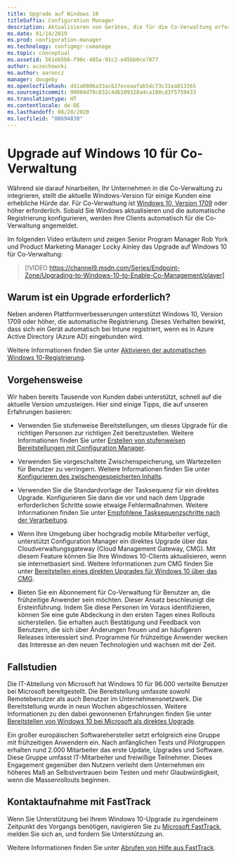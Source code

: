 ```yaml
---
title: Upgrade auf Windows 10
titleSuffix: Configuration Manager
description: Aktualisieren von Geräten, die für die Co-Verwaltung erforderlich sind, auf Windows 10, Version 1709 oder höher.
ms.date: 01/14/2019
ms.prod: configuration-manager
ms.technology: configmgr-comanage
ms.topic: conceptual
ms.assetid: 561eb5b6-f90c-485a-91c2-e45bb0ce7877
author: aczechowski
ms.author: aaroncz
manager: dougeby
ms.openlocfilehash: d41a0806a33ac627eceaafab54c73c31ea013365
ms.sourcegitcommit: 99084d70c032c4db109328a4ca100cd3f5759433
ms.translationtype: HT
ms.contentlocale: de-DE
ms.lasthandoff: 08/20/2020
ms.locfileid: "88694830"
---
```

# <a name="upgrade-windows-10-for-co-management"></a>Upgrade auf Windows 10 für Co-Verwaltung

Während sie darauf hinarbeiten, Ihr Unternehmen in die Co-Verwaltung zu integrieren, stellt die aktuelle Windows-Version für einige Kunden eine erhebliche Hürde dar. Für Co-Verwaltung ist [Windows 10, Version 1709](/windows/whats-new/whats-new-windows-10-version-1709) oder höher erforderlich. Sobald Sie Windows aktualisieren und die automatische Registrierung konfigurieren, werden Ihre Clients automatisch für die Co-Verwaltung angemeldet.

Im folgenden Video erläutern und zeigen Senior Program Manager Rob York und Product Marketing Manager Locky Ainley das Upgrade auf Windows 10 für Co-Verwaltung:

> [!VIDEO https://channel9.msdn.com/Series/Endpoint-Zone/Upgrading-to-Windows-10-to-Enable-Co-Management/player]



## <a name="why-upgrade"></a>Warum ist ein Upgrade erforderlich?

Neben anderen Plattformverbesserungen unterstützt Windows 10, Version 1709 oder höher, die automatische Registrierung. Dieses Verhalten bewirkt, dass sich ein Gerät automatisch bei Intune registriert, wenn es in Azure Active Directory (Azure AD) eingebunden wird. 

Weitere Informationen finden Sie unter [Aktivieren der automatischen Windows 10-Registrierung](/intune/windows-enroll#enable-windows-10-automatic-enrollment).


## <a name="how-to-do-it"></a>Vorgehensweise

Wir haben bereits Tausende von Kunden dabei unterstützt, schnell auf die aktuelle Version umzusteigen. Hier sind einige Tipps, die auf unseren Erfahrungen basieren:

- Verwenden Sie stufenweise Bereitstellungen, um dieses Upgrade für die richtigen Personen zur richtigen Zeit bereitzustellen. Weitere Informationen finden Sie unter [Erstellen von stufenweisen Bereitstellungen mit Configuration Manager](../osd/deploy-use/create-phased-deployment-for-task-sequence.md).  

- Verwenden Sie vorgeschaltete Zwischenspeicherung, um Wartezeiten für Benutzer zu verringern. Weitere Informationen finden Sie unter [Konfigurieren des zwischengespeicherten Inhalts](../osd/deploy-use/configure-precache-content.md).  

- Verwenden Sie die Standardvorlage der Tasksequenz für ein direktes Upgrade. Konfigurieren Sie dann die vor und nach dem Upgrade erforderlichen Schritte sowie etwaige Fehlermaßnahmen. Weitere Informationen finden Sie unter [Empfohlene Tasksequenzschritte nach der Verarbeitung](../osd/deploy-use/create-a-task-sequence-to-upgrade-an-operating-system.md#recommended-task-sequence-steps-for-post-processing).  

- Wenn Ihre Umgebung über hochgradig mobile Mitarbeiter verfügt, unterstützt Configuration Manager ein direktes Upgrade über das Cloudverwaltungsgateway (Cloud Management Gateway, CMG). Mit diesem Feature können Sie Ihre Windows 10-Clients aktualisieren, wenn sie internetbasiert sind. Weitere Informationen zum CMG finden Sie unter [Bereitstellen eines direkten Upgrades für Windows 10 über das CMG](../osd/deploy-use/deploy-a-task-sequence.md#deploy-windows-10-in-place-upgrade-via-cmg).  

- Bieten Sie ein Abonnement für Co-Verwaltung für Benutzer an, die frühzeitige Anwender sein möchten. Dieser Ansatz beschleunigt die Ersteinführung. Indem Sie diese Personen im Voraus identifizieren, können Sie eine gute Abdeckung in den ersten Tagen eines Rollouts sicherstellen. Sie erhalten auch Bestätigung und Feedback von Benutzern, die sich über Änderungen freuen und an häufigeren Releases interessiert sind. Programme für frühzeitige Anwender wecken das Interesse an den neuen Technologien und wachsen mit der Zeit.  


## <a name="case-studies"></a>Fallstudien

Die IT-Abteilung von Microsoft hat Windows 10 für 96.000 verteilte Benutzer bei Microsoft bereitgestellt. Die Bereitstellung umfasste sowohl Remotebenutzer als auch Benutzer im Unternehmensnetzwerk. Die Bereitstellung wurde in neun Wochen abgeschlossen. Weitere Informationen zu den dabei gewonnenen Erfahrungen finden Sie unter [Bereitstellen von Windows 10 bei Microsoft als direktes Upgrade](https://www.microsoft.com/itshowcase/deploying-windows-10-at-microsoft-as-an-in-place-upgrade).  

Ein großer europäischen Softwarehersteller setzt erfolgreich eine Gruppe mit frühzeitigen Anwendern ein. Nach anfänglichen Tests und Pilotgruppen erhalten rund 2.000 Mitarbeiter das erste Update, Upgrades und Software. Diese Gruppe umfasst IT-Mitarbeiter und freiwillige Teilnehmer. Dieses Engagement gegenüber den Nutzern verleiht dem Unternehmen ein höheres Maß an Selbstvertrauen beim Testen und mehr Glaubwürdigkeit, wenn die Massenrollouts beginnen.



## <a name="contact-fasttrack"></a>Kontaktaufnahme mit FastTrack

Wenn Sie Unterstützung bei Ihrem Windows 10-Upgrade zu irgendeinem Zeitpunkt des Vorgangs benötigen, navigieren Sie zu [Microsoft FastTrack](https://Microsoft.com/FastTrack/), melden Sie sich an, und fordern Sie Unterstützung an. 

Weitere Informationen finden Sie unter [Abrufen von Hilfe aus FastTrack](quickstart-fasttrack.md).
